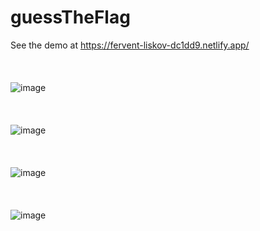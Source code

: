# guessTheFlag
See the demo at https://fervent-liskov-dc1dd9.netlify.app/
<br />
<br />
<br />
<br />
![image](https://user-images.githubusercontent.com/39545809/111897969-f6edf380-8a48-11eb-8cff-7cdefdac7b06.png)
<br />
<br />
<br />
<br />
![image](https://user-images.githubusercontent.com/39545809/111897973-fead9800-8a48-11eb-9a4e-d4ae4f833829.png)
<br />
<br />
<br />
<br />
![image](https://user-images.githubusercontent.com/39545809/111897980-09682d00-8a49-11eb-93b7-26d29bd10cb2.png)
<br />
<br />
<br />
<br />
![image](https://user-images.githubusercontent.com/39545809/111898020-52b87c80-8a49-11eb-97f0-2eaa8a7245d6.png)
